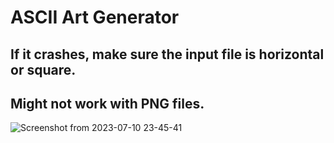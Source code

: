 # ASCII Art Generator
## If it crashes, make sure the input file is horizontal or square.
## Might not work with PNG files.
![Screenshot from 2023-07-10 23-45-41](https://github.com/jakub-swiniarski/ascii-art-generator/assets/77209709/8be2dc47-8367-4dd0-8106-2d09b78f9f75)

